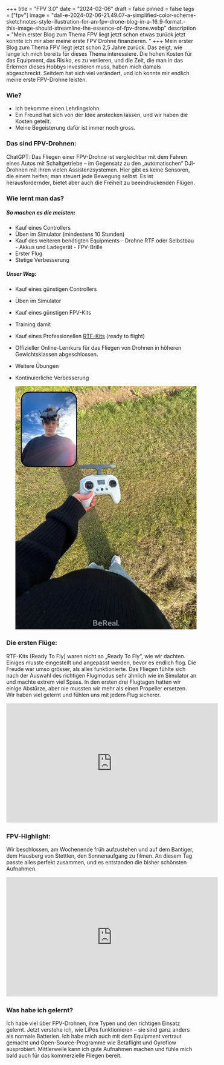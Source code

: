 +++
title = "FPV 3.0"
date = "2024-02-06"
draft = false
pinned = false
tags = ["fpv"]
image = "dall-e-2024-02-06-21.49.07-a-simplified-color-scheme-sketchnotes-style-illustration-for-an-fpv-drone-blog-in-a-16_9-format.-this-image-should-streamline-the-essence-of-fpv-drone.webp"
description = "Mein erster Blog zum Thema FPV liegt jetzt schon etwas zurück jetzt konnte ich mir aber meine erste FPV Drohne finanzieren. "
+++
Mein erster Blog zum Thema FPV liegt jetzt schon 2,5 Jahre zurück. Das zeigt, wie lange ich mich bereits für dieses Thema interessiere. Die hohen Kosten für das Equipment, das Risiko, es zu verlieren, und die Zeit, die man in das Erlernen dieses Hobbys investieren muss, haben mich damals abgeschreckt. Seitdem hat sich viel verändert, und ich konnte mir endlich meine erste FPV-Drohne leisten.

### **Wie?**

* Ich bekomme einen Lehrlingslohn.
* Ein Freund hat sich von der Idee anstecken lassen, und wir haben die Kosten geteilt.
* Meine Begeisterung dafür ist immer noch gross.

### **Das sind FPV-Drohnen:**

ChatGPT: Das Fliegen einer FPV-Drohne ist vergleichbar mit dem Fahren eines Autos mit Schaltgetriebe – im Gegensatz zu den „automatischen“ DJI-Drohnen mit ihren vielen Assistenzsystemen. Hier gibt es keine Sensoren, die einem helfen; man steuert jede Bewegung selbst. Es ist herausfordernder, bietet aber auch die Freiheit zu beeindruckenden Flügen. 

### **Wie lernt man das?**

##### **So machen es die meisten:**

* Kauf eines Controllers
* Üben im Simulator (mindestens 10 Stunden)
* Kauf des weiteren benötigten Equipments - Drohne RTF oder Selbstbau - Akkus und Ladegerät - FPV-Brille
* Erster Flug
* Stetige Verbesserung

##### **Unser Weg:**

* Kauf eines günstigen Controllers
* Üben im Simulator 
* Kauf eines günstigen FPV-Kits
* Training damit
* Kauf eines Professionellen [RTF-Kits](https://shop.iflight.com/Nazgul-Evoque-F5-V2-6S-HD-RTF-DJI-Goggles-Integra-Pro1997?search=Nazgul%20Evoque%20F5%20V2%206S) (ready to flight)
* Offizieller Online-Lernkurs für das Fliegen von Drohnen in höheren Gewichtsklassen abgeschlossen.
* Weitere Übungen
* Kontinuierliche Verbesserung

  ![](img_7853-1-.webp)

### **Die ersten Flüge:**

RTF-Kits (Ready To Fly) waren nicht so „Ready To Fly“, wie wir dachten. Einiges musste eingestellt und angepasst werden, bevor es endlich flog. Die Freude war umso grösser, als alles funktionierte. Das Fliegen fühlte sich nach der Auswahl des richtigen Flugmodus sehr ähnlich wie im Simulator an und machte extrem viel Spass. In den ersten drei Flugtagen hatten wir einige Abstürze, aber nie mussten wir mehr als einen Propeller ersetzen. Wir haben viel gelernt und fühlen uns mit jedem Flug sicherer.

<iframe width="560" height="315" src="https://www.youtube.com/embed/j-_DbzltqC4?si=bTP48dibvtBJM-Ls" title="YouTube video player" frameborder="0" allow="accelerometer; autoplay; clipboard-write; encrypted-media; gyroscope; picture-in-picture; web-share" allowfullscreen></iframe>

### **FPV-Highlight:**

Wir beschlossen, am Wochenende früh aufzustehen und auf dem Bantiger, dem Hausberg von Stettlen, den Sonnenaufgang zu filmen. An diesem Tag passte alles perfekt zusammen, und es entstanden die bisher schönsten Aufnahmen. 

<iframe width="560" height="315" src="https://www.youtube.com/embed/mVXF1d8OFRo?si=OfawrI0j9D91mbOr" title="YouTube video player" frameborder="0" allow="accelerometer; autoplay; clipboard-write; encrypted-media; gyroscope; picture-in-picture; web-share" allowfullscreen></iframe>

### **Was habe ich gelernt?**

Ich habe viel über FPV-Drohnen, ihre Typen und den richtigen Einsatz gelernt. Jetzt verstehe ich, wie LiPos funktionieren – sie sind ganz anders als normale Batterien. Ich habe mich auch mit dem Equipment vertraut gemacht und Open-Source-Programme wie Betaflight und Gyroflow ausprobiert. Mittlerweile kann ich gute Aufnahmen machen und fühle mich bald auch für das kommerzielle Fliegen bereit.